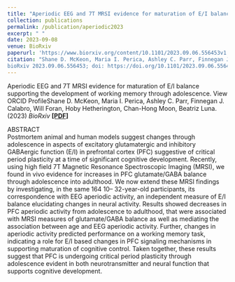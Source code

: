 ```yaml
---
title: "Aperiodic EEG and 7T MRSI evidence for maturation of E/I balance supporting the development of working memory through adolescence"
collection: publications
permalink: /publication/aperiodic2023
excerpt: " "
date: 2023-09-08
venue: BioRxiv
paperurl: 'https://www.biorxiv.org/content/10.1101/2023.09.06.556453v1.full'
citation: "Shane D. McKeon, Maria I. Perica, Ashley C. Parr, Finnegan J. Calabro, Will Foran, Hoby Hetherington, Chan-Hong Moon, Beatriz Luna
bioRxiv 2023.09.06.556453; doi: https://doi.org/10.1101/2023.09.06.556453"
---
```

Aperiodic EEG and 7T MRSI evidence for maturation of E/I balance supporting the development of working memory through adolescence. View ORCID ProfileShane D. McKeon, Maria I. Perica, Ashley C. Parr, Finnegan J. Calabro, Will Foran, Hoby Hetherington, Chan-Hong Moon, Beatriz Luna. (2023) *BioRxiv*  [<b>[PDF]</b>](https://shanemckeon.github.io/files/aperiodicBioRxiv.pdf) </sub>

ABSTRACT  
Postmortem animal and human models suggest changes through adolescence in aspects of excitatory glutamatergic and inhibitory GABAergic function (E/I) in prefrontal cortex (PFC) suggestive of critical period plasticity at a time of significant cognitive development. Recently, using high field 7T Magnetic Resonance Spectroscopic Imaging (MRSI), we found in vivo evidence for increases in PFC glutamate/GABA balance through adolescence into adulthood. We now extend these MRSI findings by investigating, in the same 164 10– 32-year-old participants, its correspondence with EEG aperiodic activity, an independent measure of E/I balance elucidating changes in neural activity. Results showed decreases in PFC aperiodic activity from adolescence to adulthood, that were associated with MRSI measures of glutamate/GABA balance as well as mediating the association between age and EEG aperiodic activity. Further, changes in aperiodic activity predicted performance on a working memory task, indicating a role for E/I based changes in PFC signaling mechanisms in supporting maturation of cognitive control. Taken together, these results suggest that PFC is undergoing critical period plasticity through adolescence evident in both neurotransmitter and neural function that supports cognitive development.
